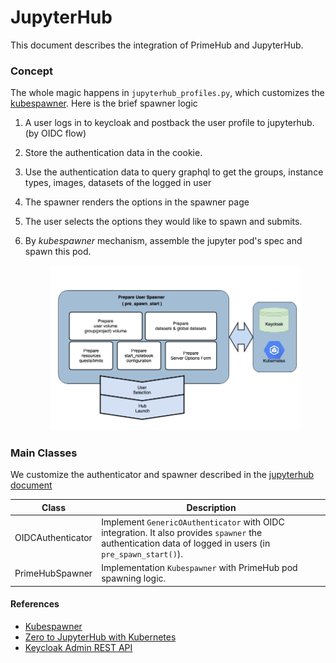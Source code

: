 # JupyterHub

This document describes the integration of PrimeHub and JupyterHub.

### Concept

The whole magic happens in `jupyterhub_profiles.py`, which customizes the [kubespawner](https://github.com/jupyterhub/kubespawner). Here is the brief spawner logic

1. A user logs in to keycloak and postback the user profile to jupyterhub. (by OIDC flow)
2. Store the authentication data in the cookie.
3. Use the authentication data to query graphql to get the groups, instance types, images, datasets of the logged in user
4. The spawner renders the options in the spawner page
5. The user selects the options they would like to spawn and submits.
6.  By _kubespawner_ mechanism, assemble the jupyter pod's spec and spawn this pod.&#x20;

    <figure><img src="../../.gitbook/assets/jupyterhub_profiles.png" alt=""><figcaption></figcaption></figure>

### Main Classes

We customize the authenticator and spawner described in the [jupyterhub document](https://jupyterhub.readthedocs.io/en/stable/reference/technical-overview.html)

| Class             | Description                                                                                                                                              |
| ----------------- | -------------------------------------------------------------------------------------------------------------------------------------------------------- |
| OIDCAuthenticator | Implement `GenericOAuthenticator` with OIDC integration. It also provides `spawner` the authentication data of logged in users (in `pre_spawn_start()`). |
| PrimeHubSpawner   | Implementation `Kubespawner` with PrimeHub pod spawning logic.                                                                                           |

#### References

* [Kubespawner](https://github.com/jupyterhub/kubespawner)
* [Zero to JupyterHub with Kubernetes](https://zero-to-jupyterhub.readthedocs.io/en/latest/)
* [Keycloak Admin REST API](https://www.keycloak.org/docs-api/6.0/rest-api/index.html)
